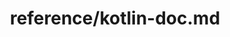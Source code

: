 ---
title: reference/kotlin-doc.md
showAuthorInfo: false
redirect_path: https://kotlinlang.org/docs/kotlin-doc.html
---